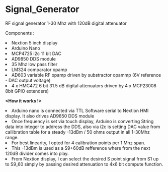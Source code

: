 # Signal_Generator
 RF signal generator 1-30 Mhz with 120dB digital attenuator

<p>Components :  
<li>Nextion 5 inch display
<li>Arduino Nano
<li>MCP4725 i2c 11 bit DAC
<li>AD9850 DDS module
<li>35 Mhz low pass filter
<li>LM324 comparator opamp
<li>AD603 variable RF opamp driven by substractor opammp (6V reference - DAC output voltage)
<li>4 x HMC472 6 bit 31.5 dB digital attenuators driven by 4 x MCP23008 8bit GPIO extenders)
<br>

<strong><p><How it works !></strong>
<li>Arduino nano is connected via TTL Software serial to Nextion HMI display. It also drives AD9850 DDS module
<li> Once frequency is set via touch display, Arduino is converting String data into integer to address the DDS, also via i2c is setting DAC value from callibration table for a steady -13dBm / 50 ohms output in all 1-30Mhz range.
<li>For best linearity, I opted for 4 calibration points per 1 Mhz span.
<li>This -13dBm is used as a S9+60dB refference where from the next 120dB divider comes into play.
<li>From Nextion display, I can select the desired S point signal from S1 up to S9_60 simply by passing desired attenuation to 4x6 bit compute function.


